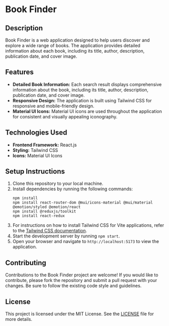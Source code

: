 # Book Finder

## Description
Book Finder is a web application designed to help users discover and explore a wide range of books. The application provides detailed information about each book, including its title, author, description, publication date, and cover image.

## Features
- **Detailed Book Information:** Each search result displays comprehensive information about the book, including its title, author, description, publication date, and cover image.
- **Responsive Design:** The application is built using Tailwind CSS for responsive and mobile-friendly design.
- **Material UI Icons:** Material UI icons are used throughout the application for consistent and visually appealing iconography.

## Technologies Used
- **Frontend Framework:** React.js
- **Styling:** Tailwind CSS
- **Icons:** Material UI Icons

## Setup Instructions
1. Clone this repository to your local machine.
2. Install dependencies by running the following commands:
    ```
    npm install
    npm install react-router-dom @mui/icons-material @mui/material @emotion/styled @emotion/react
    npm install @reduxjs/toolkit
    npm install react-redux
    ```
3. For instructions on how to install Tailwind CSS for Vite applications, refer to the [Tailwind CSS documentation](https://tailwindcss.com/docs/guides/vite).
4. Start the development server by running `npm start`.
5. Open your browser and navigate to `http://localhost:5173` to view the application.

   

## Contributing
Contributions to the Book Finder project are welcome! If you would like to contribute, please fork the repository and submit a pull request with your changes. Be sure to follow the existing code style and guidelines.

## License
This project is licensed under the MIT License. See the [LICENSE](LICENSE) file for more details.
